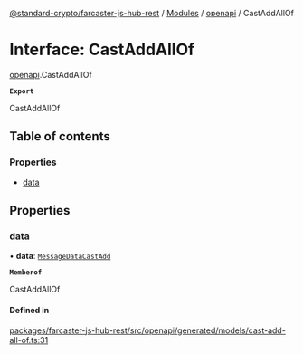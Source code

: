 [@standard-crypto/farcaster-js-hub-rest](../README.md) / [Modules](../modules.md) / [openapi](../modules/openapi.md) / CastAddAllOf

# Interface: CastAddAllOf

[openapi](../modules/openapi.md).CastAddAllOf

**`Export`**

CastAddAllOf

## Table of contents

### Properties

- [data](openapi.CastAddAllOf.md#data)

## Properties

### data

• **data**: [`MessageDataCastAdd`](../modules/openapi.md#messagedatacastadd)

**`Memberof`**

CastAddAllOf

#### Defined in

[packages/farcaster-js-hub-rest/src/openapi/generated/models/cast-add-all-of.ts:31](https://github.com/standard-crypto/farcaster-js/blob/main/packages/farcaster-js-hub-rest/src/openapi/generated/models/cast-add-all-of.ts#L31)
